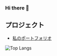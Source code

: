 ### Hi there 👋

## プロジェクト
- [私のポートフォリオ](https://github.com/Yoshiki0418/portfolio)

![Top Langs](https://github-readme-stats.vercel.app/api/top-langs/?username=Yoshiki0418&layout=compact)


<!--
**Yoshiki0418/Yoshiki0418** is a ✨ _special_ ✨ repository because its `README.md` (this file) appears on your GitHub profile.

Here are some ideas to get you started:

- 🔭 I’m currently working on ...
- 🌱 I’m currently learning ...
- 👯 I’m looking to collaborate on ...
- 🤔 I’m looking for help with ...
- 💬 Ask me about ...
- 📫 How to reach me: ...
- 😄 Pronouns: ...
- ⚡ Fun fact: ...
-->
